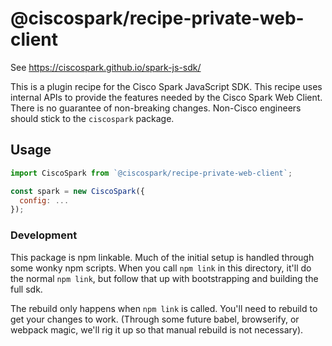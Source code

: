 # @ciscospark/recipe-private-web-client

See https://ciscospark.github.io/spark-js-sdk/

This is a plugin recipe for the Cisco Spark JavaScript SDK. This recipe uses internal APIs to provide the features needed by the Cisco Spark Web Client. There is no guarantee of non-breaking changes. Non-Cisco engineers should stick to the `ciscospark` package.

## Usage

```javascript
import CiscoSpark from `@ciscospark/recipe-private-web-client`;

const spark = new CiscoSpark({
  config: ...
});
```

### Development

This package is npm linkable. Much of the initial setup is handled through some wonky npm scripts. When you call `npm link` in this directory, it'll do the normal `npm link`, but follow that up with bootstrapping and building the full sdk.

The rebuild only happens when `npm link` is called. You'll need to rebuild to get your changes to work. (Through some future babel, browserify, or webpack magic, we'll rig it up so that manual rebuild is not necessary).
